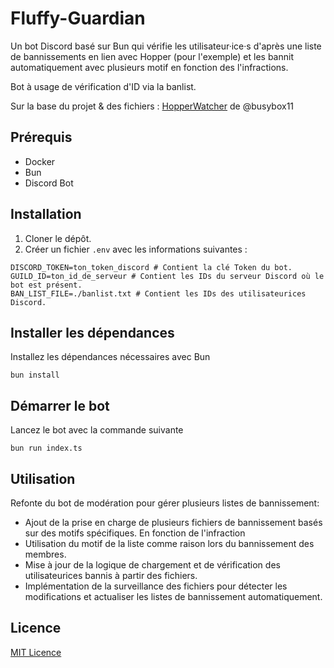 # Fluffy-Guardian

Un bot Discord basé sur Bun qui vérifie les utilisateur·ice·s d'après une liste de bannissements en lien avec Hopper (pour l'exemple) et les bannit automatiquement avec plusieurs motif en fonction des l'infractions. 

Bot à usage de vérification d'ID via la banlist.

Sur la base du projet & des fichiers : [HopperWatcher](https://github.com/busybox11/hopperwatcher) de @busybox11


## Prérequis

- Docker
- Bun
- Discord Bot

## Installation

1. Cloner le dépôt.
2. Créer un fichier `.env` avec les informations suivantes :

```plaintext
DISCORD_TOKEN=ton_token_discord # Contient la clé Token du bot.
GUILD_ID=ton_id_de_serveur # Contient les IDs du serveur Discord où le bot est présent.
BAN_LIST_FILE=./banlist.txt # Contient les IDs des utilisateurices Discord.
```

## Installer les dépendances
Installez les dépendances nécessaires avec Bun 
```
bun install
```

## Démarrer le bot
Lancez le bot avec la commande suivante
```
bun run index.ts
```



## Utilisation
Refonte du bot de modération pour gérer plusieurs listes de bannissement:

- Ajout de la prise en charge de plusieurs fichiers de bannissement basés sur des motifs spécifiques. En fonction de l'infraction
- Utilisation du motif de la liste comme raison lors du bannissement des membres.
- Mise à jour de la logique de chargement et de vérification des utilisateurices bannis à partir des fichiers.
- Implémentation de la surveillance des fichiers pour détecter les modifications et actualiser les listes de bannissement automatiquement.


## Licence

[MIT Licence](https://github.com/PotiteBulle/Fluffy-Guardian/blob/main/LICENSE)
